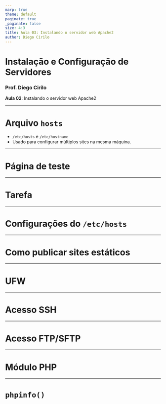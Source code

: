 ```yaml
---
marp: true
theme: default
paginate: true
_paginate: false
size: 4:3
title: Aula 03: Instalando o servidor web Apache2
author: Diego Cirilo
---
```

<style>
img, table {
  display: block;
  margin: 0 auto;
}
</style>

# <!-- fit --> Instalação e Configuração de Servidores

### Prof. Diego Cirilo

**Aula 02**: Instalando o servidor web Apache2

---
# Arquivo `hosts`
- `/etc/hosts` e `/etc/hostname`
- Usado para configurar múltiplos sites na mesma máquina.

---
# Página de teste

---
# Tarefa

---
# Configurações do `/etc/hosts`

---
# Como publicar sites estáticos

---
# UFW

---
# Acesso SSH

---
# Acesso FTP/SFTP

---
# Módulo PHP

---
# `phpinfo()`


